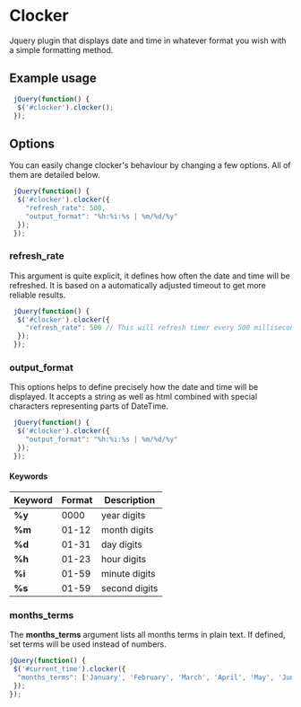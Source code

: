 # Clocker

Jquery plugin that displays date and time in whatever format you wish with a simple formatting method.

## Example usage

```js
 jQuery(function() {
  $('#clocker').clocker();
 });
```

## Options

You can easily change clocker's behaviour by changing a few options. All of them are detailed below.

```js
 jQuery(function() {
  $('#clocker').clocker({
    "refresh_rate": 500,
    "output_format": "%h:%i:%s | %m/%d/%y"
  });
 });
```

### refresh_rate

This argument is quite explicit, it defines how often the date and time will be refreshed. It is based on a automatically adjusted timeout to get more reliable results.

```js
 jQuery(function() {
  $('#clocker').clocker({
    "refresh_rate": 500 // This will refresh timer every 500 milliseconds (half a second)
  });
 });
```

### output_format

This options helps to define precisely how the date and time will be displayed. It accepts a string as well as html combined with special characters representing parts of DateTime.

```js
 jQuery(function() {
  $('#clocker').clocker({
    "output_format": "%h:%i:%s | %m/%d/%y"
  });
 });
```
#### Keywords

Keyword | Format | Description
------------ | ------------- | -------------
**%y** | 0000 | year digits
**%m** | 01-12 | month digits
**%d** | 01-31 | day digits
**%h** | 01-23 | hour digits
**%i** | 01-59 | minute digits
**%s** | 01-59 | second digits

### months_terms

The **months_terms** argument lists all months terms in plain text. If defined, set terms will be used instead of numbers.

```js
jQuery(function() {
 $('#current_time').clocker({
  "months_terms": ['January', 'February', 'March', 'April', 'May', 'June', 'July', 'August', 'September', 'October', 'November','December']
 });
});
```
